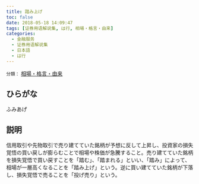 ```yaml
---
title: 踏み上げ
toc: false
date: 2018-05-18 14:09:47
tags: [证券用语解说集, は行, 相場・格言・由来]
categories:
  - 金融服务
  - 证券用语解说集
  - 日本語
  - は行
---
```


`分類：` [相場・格言・由来](/tags/相場・格言・由来/)

## ひらがな

ふみあげ

## 説明

信用取引や先物取引で売り建てていた銘柄が予想に反して上昇し、投資家の損失覚悟の買い戻しが膨らむことで相場や株価が急騰すること。売り建てていた銘柄を損失覚悟で買い戻すことを「踏む」、「踏まれる」といい、「踏み」によって、相場が一層高くなることを「踏み上げ」という。逆に買い建てていた銘柄が下落し、損失覚悟で売ることを「投げ売り」という。
